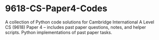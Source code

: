 # 9618-CS-Paper4-Codes
A collection of Python code solutions for Cambridge International A Level CS (9618) Paper 4 – includes past paper questions, notes, and helper scripts. Python implementations of past paper tasks.
